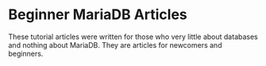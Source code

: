 
# Beginner MariaDB Articles

These tutorial articles were written for those who very little about databases and nothing about MariaDB. They are articles for newcomers and beginners.

